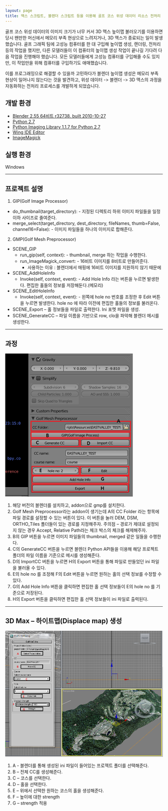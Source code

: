 ```yaml
---
layout: page
title: 맥스 스크립트, 블렌더 스크립트 등을 이용해 골프 코스 위성 데이터 리소스 전처리 프로세스 개발
---
```


골프 코스 위성 데이터의 이미지 크기가 너무 커서 3D 맥스 높이맵 불러오기를 이용하면 당시 왠만한 머신에서 메모리 부족 현상으로 느려지거나, 3D 맥스가 종료되는 일이 발생했습니다. 골프 그래픽 팀에 고성능 컴퓨터를 한 대 구입해 높이맵 생성, 랜더링, 전처리 등의 작업을 했지만, 다른 모델러들이 이 컴퓨터의 높이맵 생성 작업이 끝나길 기다려 다음 작업을 진행해야 했습니다. 모든 모델러들에게 고성능 컴퓨터를 구입해줄 수도 있지만, 이 작업만을 위해 컴퓨터를 구입하기도 애매했습니다. 

이를 프로그래밍으로 해결할 수 있을까 고민하다가 블렌더 높이맵 생성은 메모리 부족 현상이 일어나지 않는다는 것을 발견하고, 위성 데이터 -> 블렌더 -> 3D 맥스의 과정을 자동화하는 전처리 프로세스를 개발하게 되었습니다.  

## 개발 환경
* [Blender 2.55 64비트 r32738. built 2010-10-27](http://www.blender.org/download/get-blender/)
* [Python 2.7](http://python.org/download/)
* [Python Imaging Library 1.1.7 for Python 2.7](http://effbot.org/downloads/PIL-1.1.7.win32-py2.7.exe)
* [Wing IDE Editor](http://www.wingware.com/downloads/wingide)
* [ImageMagick](http://www.imagemagick.org/script/install-source.php#windows)

## 실행 환경
Windows  

---

## 프로젝트 설명
1. GIP(Golf Image Processor)
* do_thumbnail(target_directory): - 지정된 디렉토리 하위 이미지 파일들을 일정 이하 사이즈로 줄여준다.
* merge_select(target_directory, dest_directory, fileNames, thumb=False, channel16=False): - 이미지 파일들을 하나의 이미지로 합해준다.
2. GMP(Golf Mesh Preprocessor)
* SCENE_GIP
  * run_gip(self, context): - thumbnail, merge 하는 작업을 수행한다.
  * run_ImageMagick_convert: - 16비트 이미지를 8비트로 만들어준다.
    * 사용하는 이유 : 블렌더에서 매핑에 16비트 이미지를 지원하지 않기 때문에
* SCENE_AddHoleInfo
  * Invoke(self, context, event): - Add Hole Info 라는 버튼을 누르면 발생한다. 편집한 홀들의 정보를 저장해둔다.(메모리)
* SCENE_EditHoleInfo
  * Invoke(self, context, event): - 왼쪽에 hole no 번호를 조정한 후 Edit 버튼을 누르면 발생한다. hole no 에 따라 이전에 편집한 홀들의 정보를 불러온다.
* SCENE_Export – 홀 정보들을 파일로 출력한다. Ini 포멧 파일을 생성.
* SCENE_GenerateCC – 파일 이름을 기반으로 row, clo을 파악해 블렌더 메시를 생성한다.

---

## 과정

![image](/assets/images/games/max_heightmap/gmp_look.png)

1. 해당 버전의 블렌더를 설치하고, addon으로 gmp를 설치한다.
2. Golf Mesh Preprocessor라는 addon이 생기는데 A의 CC Folder 라는 항목에 파일 경로를 설정할 수 있는 버튼이 있다. 이 버튼을 눌러 DEM, DSM, ORTHO_Tiles 폴더들이 있는 경로를 지정해주자. 주의점 – 경로가 제대로 설정되지 않는 경우 Accept, Relative Path라는 체크 박스의 체크를 해제해주자.
3. B의 GIP 버튼을 누르면 이미지 파일들의 thumbnail, merged 같은 일들을 수행한다.
4. C의 GenerateCC 버튼을 누르면 블렌더 Python API들을 이용해 해당 프로젝트 폴더의 파일 이름을 기준으로 메시를 생성해준다.
5. D의 ImportCC 버튼을 누르면 H의 Export 버튼을 통해 파일로 만들었던 ini 파일을 불러올 수 있다.
6. E의 hole no 를 조정해 F의 Edit 버튼을 누르면 원하는 홀의 선택 정보를 수정할 수 있다.
7. G의 Add Hole Info 버튼을 클릭하면 편집한 홀 선택 정보들이 E의 hole no 를 기준으로 저장된다.
8. H의 Export 버튼을 클릭하면 편집한 홀 선택 정보들이 ini 파일로 출력된다.

---

## 3D Max – 하이트맵(Displace map) 생성

![image](/assets/images/games/max_heightmap/GolfHoleEditor.png)

1. A - 블렌더를 통해 생성된 ini 파일이 들어있는 프로젝트 폴더를 선택해준다.
2. B – 전체 CC를 생성해준다.
3. C – 코스를 선택한다.
4. D – 홀을 선택한다.
5. E – 위에서 선택한 원하는 코스의 홀을 생성해준다.
6. F – 높이에 대한 strength
7. G – strength 적용
